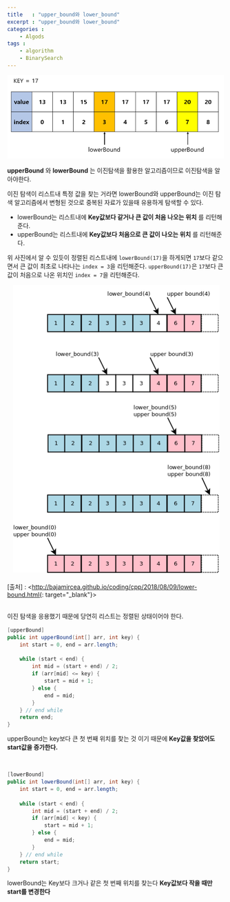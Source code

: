 ```yaml
---
title   : "upper_bound와 lower_bound"
excerpt : "upper_bound와 lower_bound"
categories : 
    - Algods
tags : 
    - algorithm
    - BinarySearch
---
```


![bs](/assets/img/algorithm/bs2.PNG)

__upperBound__ 와 __lowerBound__ 는 이진탐색을 활용한 알고리즘이므로 이진탐색을 알아야한다.  

이진 탐색이 리스트내 특정 값을 찾는 거라면 lowerBound와 upperBound는 이진 탐색 알고리즘에서 변형된 것으로 중복된 자료가 있을때 유용하게 탐색할 수 있다.  

- lowerBound는 리스트내에 __Key값보다 같거나 큰 값이 처음 나오는 위치__ 를 리턴해준다.  
- upperBound는 리스트내에 __Key값보다 처음으로 큰 값이 나오는 위치__ 를 리턴해준다.  

위 사진에서 알 수 있듯이 정렬된 리스트내에 `lowerBound(17)`을 하게되면 `17`보다 같으면서 큰 값이 최초로 나타나는 `index = 3`을 리턴해준다. `upperBound(17)`은 `17`보다 큰 값이 처음으로 나온 위치인 `index = 7`을 리턴해준다.  

![lbub](/assets/img/algorithm/lbub.PNG)  
[출처] : <http://bajamircea.github.io/coding/cpp/2018/08/09/lower-bound.html{: target="_blank"}>

<br/>
이진 탐색을 응용했기 때문에 당연히 리스트는 정렬된 상태이어야 한다.  

```java
[upperBound]
public int upperBound(int[] arr, int key) {
    int start = 0, end = arr.length;

    while (start < end) {
        int mid = (start + end) / 2;
        if (arr[mid] <= key) {
            start = mid + 1;
        } else {
            end = mid;
        }
    } // end while
    return end;
}
```  
upperBound는 key보다 큰 첫 번째 위치를 찾는 것 이기 때문에 __Key값을 찾았어도 start값을 증가한다.__

<br/>

```java
[lowerBound]
public int lowerBound(int[] arr, int key) {
    int start = 0, end = arr.length;

    while (start < end) {
        int mid = (start + end) / 2;
        if (arr[mid] < key) {
            start = mid + 1;
        } else {
            end = mid;
        }
    } // end while
    return start;
}
```
lowerBound는 Key보다 크거나 같은 첫 번째 위치를 찾는다 __Key값보다 작을 때만 start를 변경한다__